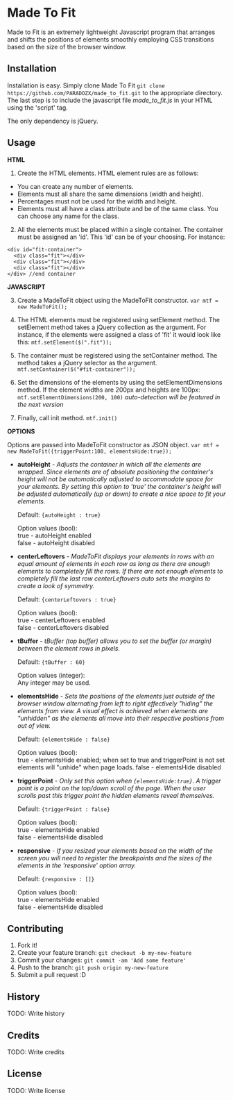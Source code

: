 # Made To Fit

Made to Fit is an extremely lightweight Javascript program that arranges and shifts the positions of elements smoothly employing CSS transitions based on the size of the browser window.  

## Installation

Installation is easy.  Simply clone Made To Fit `git clone https://github.com/PARADOZX/made_to_fit.git` to the appropriate directory. The last step is to include the javascript file *made_to_fit.js* in your HTML using the 'script' tag.

The only dependency is jQuery.

## Usage

<strong>HTML</strong>

1. Create the HTML elements.  HTML element rules are as follows:
  - You can create any number of elements.
  - Elements must all share the same dimensions (width and height).
  - Percentages must not be used for the width and height.  
  - Elements must all have a class attribute and be of the same class.  You can choose any name for the class.

2. All the elements must be placed within a single container.  The container must be assigned an 'id'.  This 'id' can be of your choosing.  For instance:
```
<div id="fit-container">
  <div class="fit"></div>
  <div class="fit"></div>
  <div class="fit"></div>
</div> //end container
```
<strong>JAVASCRIPT</strong>

3. Create a MadeToFit object using the MadeToFit constructor.  `var mtf = new MadeToFit();`

4. The HTML elements must be registered using setElement method.  The setElement method takes a jQuery collection as the argument.  For instance, if the elements were assigned a class of 'fit' it would look like this:  `mtf.setElement($(".fit"));` 

5. The container must be registered using the setContainer method.  The method takes a jQuery selector as the argument. `mtf.setContainer($("#fit-container"));`  

6. Set the dimensions of the elements by using the setElementDimensions method.  If the element widths are 200px and heights are 100px: `mtf.setElementDimensions(200, 100)`  *auto-detection will be featured in the next version*

7. Finally, call init method.  `mtf.init()`


<strong>OPTIONS</strong>

Options are passed into MadeToFit constructor as JSON object.  `var mtf = new MadeToFit({triggerPoint:100, elementsHide:true});`


* __autoHeight__ - _Adjusts the container in which all the elements are wrapped.  Since elements are of absolute positioning the container's height will not be automatically adjusted to accommodate space for your elements.  By setting this option to 'true' the container's height will be adjusted automatically (up or down) to create a nice space to fit your elements._  

  Default: `{autoHeight : true}`  
  
  Option values (bool):  
    true - autoHeight enabled  
    false - autoHeight disabled

* __centerLeftovers__ - _MadeToFit displays your elements in rows with an equal amount of elements in each row as long as there are enough elements to completely fill the rows.  If there are not enough elements to completely fill the last row centerLeftovers auto sets the margins to create a look of symmetry._  

  Default: `{centerLeftovers : true}`  
  
  Option values (bool):  
    true - centerLeftovers enabled  
    false - centerLeftovers disabled

* __tBuffer__ - _tBuffer (top buffer) allows you to set the buffer (or margin) between the element rows in pixels._  

  Default: `{tBuffer : 60}`  
  
  Option values (integer):  
    Any integer may be used.  

* __elementsHide__ - _Sets the positions of the elements just outside of the browser window alternating from left to right effectively "hiding" the elements from view.  A visual effect is achieved when elements are "unhidden" as the elements all move into their respective positions from out of view._  

  Default: `{elementsHide : false}`  
  
  Option values (bool):  
    true - elementsHide enabled; when set to true and triggerPoint is not set elements will "unhide" when page loads.
    false - elementsHide disabled

* __triggerPoint__ - _Only set this option when `{elementsHide:true}`.  A trigger point is a point on the top/down scroll of the page.  When the user scrolls past this trigger point the hidden elements reveal themselves._  

  Default: `{triggerPoint : false}`  
  
  Option values (bool):  
    true - elementsHide enabled  
    false - elementsHide disabled
    
* __responsive__ - _If you resized your elements based on the width of the screen you will need to register the breakpoints and the sizes of the elements in the 'responsive' option array._  

  Default: `{responsive : []}`  
  
  Option values (bool):  
    true - elementsHide enabled  
    false - elementsHide disabled


## Contributing

1. Fork it!
2. Create your feature branch: `git checkout -b my-new-feature`
3. Commit your changes: `git commit -am 'Add some feature'`
4. Push to the branch: `git push origin my-new-feature`
5. Submit a pull request :D

## History

TODO: Write history

## Credits

TODO: Write credits

## License

TODO: Write license
